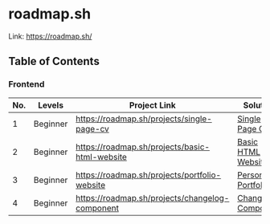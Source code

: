 # roadmap.sh

Link: https://roadmap.sh/

## Table of Contents

### Frontend

| No. | Levels   | Project Link                                    | Solution                                                |
| --- | -------- | ----------------------------------------------- | ------------------------------------------------------- |
| 1   | Beginner | https://roadmap.sh/projects/single-page-cv      | [Single Page CV](/frontend/1-single-page-cv/)           |
| 2   | Beginner | https://roadmap.sh/projects/basic-html-website  | [Basic HTML Website](/frontend/2-basic-html-website/)   |
| 3   | Beginner | https://roadmap.sh/projects/portfolio-website   | [Personal Portfolio](/frontend/3-personal-portfolio/)   |
| 4   | Beginner | https://roadmap.sh/projects/changelog-component | [Changelog Component](/frontend/4-changelog-component/) |

